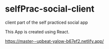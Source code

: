 # selfPrac-social-client
client part of the self practiced social app

This App is created using React.

https://master--upbeat-yalow-b67ef2.netlify.app/
